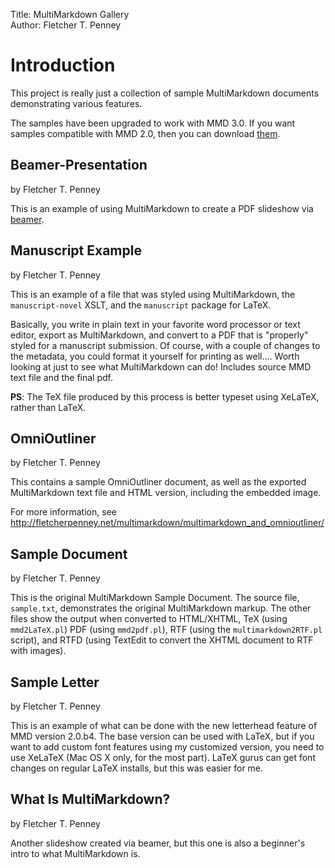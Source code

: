 Title:	   MultiMarkdown Gallery  
Author:	   Fletcher T. Penney  

# Introduction #

This project is really just a collection of sample MultiMarkdown documents
demonstrating various features.

The samples have been upgraded to work with MMD 3.0. If you want samples
compatible with MMD 2.0, then you can download
[them](https://github.com/fletcher/MultiMarkdown-Gallery/zipball/2.0).

## Beamer-Presentation ##

by Fletcher T. Penney

This is an example of using MultiMarkdown to create a PDF slideshow via
[beamer](http://latex-beamer.sourceforge.net/).


## Manuscript Example ##

by Fletcher T. Penney

This is an example of a file that was styled using MultiMarkdown, the
`manuscript-novel` XSLT, and the `manuscript` package for LaTeX.

Basically, you write in plain text in your favorite word processor or text
editor, export as MultiMarkdown, and convert to a PDF that is "properly"
styled for a manuscript submission. Of course, with a couple of changes to the
metadata, you could format it yourself for printing as well.... Worth looking
at just to see what MultiMarkdown can do! Includes source MMD text file and
the final pdf.

**PS**: The TeX file produced by this process is better typeset using XeLaTeX,
rather than LaTeX.


## OmniOutliner ##

by Fletcher T. Penney

This contains a sample OmniOutliner document, as well as the exported
MultiMarkdown text file and HTML version, including the embedded image.

For more information, see
<http://fletcherpenney.net/multimarkdown/multimarkdown_and_omnioutliner/>


## Sample Document ##

by Fletcher T. Penney

This is the original MultiMarkdown Sample Document. The source file,
`sample.txt`, demonstrates the original MultiMarkdown markup. The other files
show the output when converted to HTML/XHTML, TeX (using `mmd2LaTeX.pl`) PDF
(using `mmd2pdf.pl`), RTF (using the `multimarkdown2RTF.pl` script), and RTFD
(using TextEdit to convert the XHTML document to RTF with images).


## Sample Letter ##

by Fletcher T. Penney

This is an example of what can be done with the new letterhead feature of MMD
version 2.0.b4. The base version can be used with LaTeX, but if you want to
add custom font features using my customized version, you need to use XeLaTeX
(Mac OS X only, for the most part). LaTeX gurus can get font changes on
regular LaTeX installs, but this was easier for me.


## What Is MultiMarkdown? ##

by Fletcher T. Penney

Another slideshow created via beamer, but this one is also a beginner's intro
to what MultiMarkdown is.

